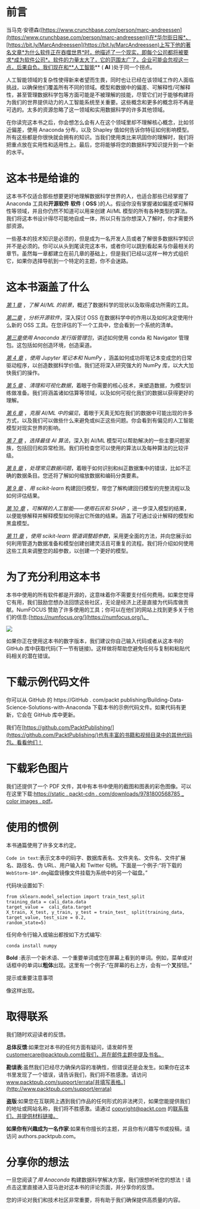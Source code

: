 <title>B16589_Preface_ePub</title> <link href="css/style-JRserifv5.css" rel="stylesheet" type="text/css">

# 前言

当马克·安德森([https://www.crunchbase.com/person/marc-andreessen](https://www.crunchbase.com/person/marc-andreessen))在*华尔街日报*、[https://bit.ly/MarcAndreessen](https://bit.ly/MarcAndreessen)上写下他的著名文章*为什么软件正在吞噬世界*时，他描述了一个现实，即每个公司都将被要求*成为软件公司*。软件的力量太大了，它的范围太广了。企业可能会忽视这一点，后果自负。我们现在和**人工智能** ( **AI** )处于同一个拐点。

人工智能领域的复杂性使得新来者望而生畏，同时也让已经在该领域工作的人面临挑战，以确保他们覆盖所有不同的领域。模型和数据中的偏差、可解释性/可解释性，甚至管理数据科学包等方面可能是不被理解的技能，尽管它们对于能够构建将为我们的世界提供动力的人工智能系统至关重要。这些概念和更多的概念将不再是可选的。太多的资源忽略了这一领域和实用数据科学的许多其他领域。

在你读完这本书之后，你会想怎么会有人在这个领域里却不理解核心概念，比如邻近偏差，使用 Anaconda 分布，以及 Shapley 值如何告诉你特征如何影响模型。所有这些都是你很快就会拥有的知识。当我们使用类比来巩固你的理解时，我们将把重点放在实用性和适用性上。最后，您将能够将您的数据科学知识提升到一个新的水平。

# 这本书是给谁的

这本书不仅适合那些想要更好地理解数据科学世界的人，也适合那些已经掌握了 Anaconda 工具和**开源软件** **软件** ( **OSS** )的人。假设你没有掌握诸如偏差或可解释性等领域，并且你仍然不知道可以用来创建 AI/ML 模型的所有各种类型的算法。我们将这本书设计得尽可能地自成一体，所以只有当你想深入了解时，你才需要外部资源。

一些基本的技术知识是必须的，但是成为一名开发人员或者了解很多数据科学知识并不是必须的。你可以从头到尾读完这本书，或者你可以跳到看起来与你最相关的章节。虽然每一章都建立在前几章的基础上，但是我们已经以这样一种方式组织它，如果你选择导航到一个特定的主题，你不会迷路。

# 这本书涵盖了什么

[*第 1 章*](B16589_01_ePub.xhtml#_idTextAnchor015) ，*了解 AI/ML 的前景*，概述了数据科学的现状以及取得成功所需的工具。

[*第二章*](B16589_02_ePub.xhtml#_idTextAnchor036) ，*分析开源软件*，深入探讨 OSS 在数据科学中的作用以及如何决定使用什么新的 OSS 工具。在您评估的下一个工具中，您会看到一个系统的清单。

[*第三章*](B16589_03_ePub.xhtml#_idTextAnchor063)*使用 Anaconda 发行版管理包*，讲述如何使用 conda 和 Navigator 管理包。这包括如何创造环境，创造渠道。

[*第 4 章*](B16589_04_ePub.xhtml#_idTextAnchor083) ，*使用 Jupyter 笔记本和 NumPy* ，涵盖如何成功将笔记本变成您的日常驱动程序，以创造数据科学价值。我们还将深入研究强大的 NumPy 库，以大大加快我们的操作。

[*第 5 章*](B16589_05_ePub.xhtml#_idTextAnchor101) 、*清理和可视化数据*，着眼于你需要的核心技术，来塑造数据，为模型训练做准备。我们将涵盖诸如估算等领域，以及如何可视化我们的数据以获得更好的理解。

[*第 6 章*](B16589_06_ePub.xhtml#_idTextAnchor146) ，*克服 AI/ML 中的偏见*，着眼于天真无知在我们的数据中可能出现的许多方式，以及我们可以做些什么来避免或纠正这些问题。你会看到有偏见的人工智能模型对现实世界的影响。

[*第 7 章*](B16589_07_ePub.xhtml#_idTextAnchor169) ，*选择最佳 AI 算法*，深入到 AI/ML 模型可以帮助解决的一些主要问题家族，包括回归和异常检测。我们将检查您可以使用的算法以及每种算法的比较评级。

[*第 8 章*](B16589_08_ePub.xhtml#_idTextAnchor193) ，*处理常见数据问题*，着眼于如何识别和纠正数据集中的错误，比如不正确的数据条目。您还将了解如何缩放数据和编码分类要素。

[*第 9 章*](B16589_09_ePub.xhtml#_idTextAnchor225) 、*用 scikit-learn* 构建回归模型，带您了解构建回归模型的完整流程以及如何评估结果。

[*第 10 章*](B16589_10_ePub.xhtml#_idTextAnchor249) ，*可解释的人工智能——使用石灰和 SHAP* ，进一步深入模型的结果，以便能够解释并解释模型如何得出它所做的结果。涵盖了可通过设计解释的模型和黑盒模型。

[*第 11 章*](B16589_11_ePub.xhtml#_idTextAnchor270) ，*使用 scikit-learn 管道调整超参数*，采用更全面的方法，并向您展示如何利用管道为数据准备和模型创建创建灵活且可重复的流程。我们将介绍如何使用这些工具来调整您的超参数，以创建一个更好的模型。

# 为了充分利用这本书

本书中使用的所有软件都是开源的，这意味着你不需要支付任何费用。如果您觉得它有用，我们鼓励您想办法回馈这些社区，无论是经济上还是直接为代码库做贡献。NumFOCUS 赞助了许多使用的工具；你可以在他们的网站上找到更多关于他们的信息:[https://numfocus.org/](https://numfocus.org/)。

![](image/Table.jpg)

如果你正在使用这本书的数字版本，我们建议你自己输入代码或者从这本书的 GitHub 库中获取代码(下一节有链接)。这样做将帮助您避免任何与复制和粘贴代码相关的潜在错误。

# 下载示例代码文件

你可以从 GitHub 的 https://GitHub . com/packt publishing/Building-Data-Science-Solutions-with-Anaconda 下载本书的示例代码文件。如果代码有更新，它会在 GitHub 库中更新。

我们在[https://github.com/PacktPublishing/](https://github.com/PacktPublishing/)也有丰富的书籍和视频目录中的其他代码包。看看他们！

# 下载彩色图片

我们还提供了一个 PDF 文件，其中有本书中使用的截图和图表的彩色图像。可以在这里下载:[https://static . packt-cdn . com/downloads/9781800568785 _ color images . pdf](https://static.packt-cdn.com/downloads/9781800568785_ColorImages.pdf)。

# 使用的惯例

本书通篇使用了许多文本约定。

`Code in text`:表示文本中的码字、数据库表名、文件夹名、文件名、文件扩展名、路径名、伪 URL、用户输入和 Twitter 句柄。下面是一个例子:“将下载的`WebStorm-10*.dmg`磁盘镜像文件挂载为系统中的另一个磁盘。”

代码块设置如下:

```
from sklearn.model_selection import train_test_split
training_data =	cali_data.data
target_value =	cali_data.target
X_train, X_test, y_train, y_test = train_test_ split(training_data, target_value, test_size = 0.2,
random_state=5)
```

任何命令行输入或输出都按如下方式编写:

```
conda install numpy
```

**Bold** :表示一个新术语、一个重要单词或您在屏幕上看到的单词。例如，菜单或对话框中的单词以**粗体**出现。这里有一个例子:“在屏幕的右上方，会有一个**叉**按钮。”

提示或重要注意事项

像这样出现。

# 取得联系

我们随时欢迎读者的反馈。

**总体反馈**:如果您对本书的任何方面有疑问，请发邮件至 customercare@packtpub.com[给我们，并在邮件主题中提及书名。](mailto:customercare@packtpub.com)

**勘误表**:虽然我们已经尽力确保内容的准确性，但错误还是会发生。如果你在这本书里发现了一个错误，请告诉我们，我们将不胜感激。请访问 www.packtpub.com/support/errata[并填写表格。](http://www.packtpub.com/support/errata)

**盗版**:如果您在互联网上遇到我们作品的任何形式的非法拷贝，如果您能提供我们的地址或网站名称，我们将不胜感激。请通过 copyright@packt.com 的[联系我们，并提供材料链接。](mailto:copyright@packt.com)

**如果你有兴趣成为一名作家**:如果有你擅长的主题，并且你有兴趣写书或投稿，请访问 authors.packtpub.com。

# 分享你的想法

一旦您阅读了*用 Anaconda* 构建数据科学解决方案，我们很想听听您的想法！请点击这里直接进入亚马逊对这本书的评论页面，并分享你的反馈。

您的评论对我们和技术社区非常重要，将有助于我们确保提供高质量的内容。